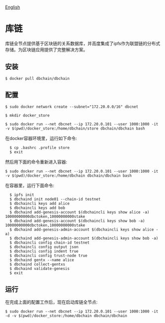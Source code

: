 [English](https://github.com/dbchaincloud/dbchain/blob/master/README.md)

# 库链
库链全节点提供基于区块链的关系数据库，并高度集成了ipfs作为联盟链的分布式存储。为区块链应用提供了完整解决方案。 

## 安装 
```shell
$ docker pull dbchain/dbchain
```

## 配置 
```shell
$ sudo docker network create --subnet="172.20.0.0/16" dbcnet

$ mkdir docker_store

$ sudo docker run --net dbcnet --ip 172.20.0.101 --user 1000:1000 -it -v $(pwd)/docker_store:/home/dbchain/store dbchain/dbchain bash
```

在docker容器环境里，运行如下命令:

```shell
  $ cp .bashrc .profile store
  $ exit
```  
然后用下面的命令重新进入容器:

```shell
$ sudo docker run --net dbcnet --ip 172.20.0.101 --user 1000:1000 -it -v $(pwd)/docker_store:/home/dbchain dbchain/dbchain bash
```
在容器里，运行下面命令:

```shell
  $ ipfs init
  $ dbchaind init node01 --chain-id testnet
  $ dbchaincli keys add alice
  $ dbchaincli keys add bob
  $ dbchaind add-genesis-account $(dbchaincli keys show alice -a) 10000000000dbctoken,10000000000stake
  $ dbchaind add-genesis-account $(dbchaincli keys show bob -a)   10000000000dbctoken,10000000000stake
  $ dbchaind add-genesis-admin-account $(dbchaincli keys show alice -a)
  $ dbchaind add-genesis-admin-account $(dbchaincli keys show bob -a)
  $ dbchaincli config chain-id testnet
  $ dbchaincli config output json
  $ dbchaincli config indent true
  $ dbchaincli config trust-node true
  $ dbchaind gentx --name alice
  $ dbchaind collect-gentxs
  $ dbchaind validate-genesis
  $ exit
```  
## 运行
在完成上面的配置工作后，现在启动库链全节点:

```shell
$ sudo docker run --net dbcnet --ip 172.20.0.101 --user 1000:1000 -it -d -v $(pwd)/docker_store:/home/dbchain dbchain/dbchain
```
